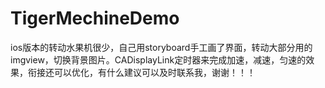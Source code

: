 # TigerMechineDemo
ios版本的转动水果机很少，自己用storyboard手工画了界面，转动大部分用的imgview，切换背景图片。CADisplayLink定时器来完成加速，减速，匀速的效果，衔接还可以优化，有什么建议可以及时联系我，谢谢！！！
